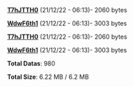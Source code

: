 [**T7hJTTH0**](/data/T7hJTTH0.txt) (21/12/22 - 06:13)- 2060 bytes

[**WdwF6th1**](/data/WdwF6th1.txt) (21/12/22 - 06:13)- 3003 bytes

[**T7hJTTH0**](/data/T7hJTTH0.txt) (21/12/22 - 06:13)- 2060 bytes

[**WdwF6th1**](/data/WdwF6th1.txt) (21/12/22 - 06:13)- 3003 bytes

**Total Datas**: 980

**Total Size**: 6.22 MB / 6.2 MB